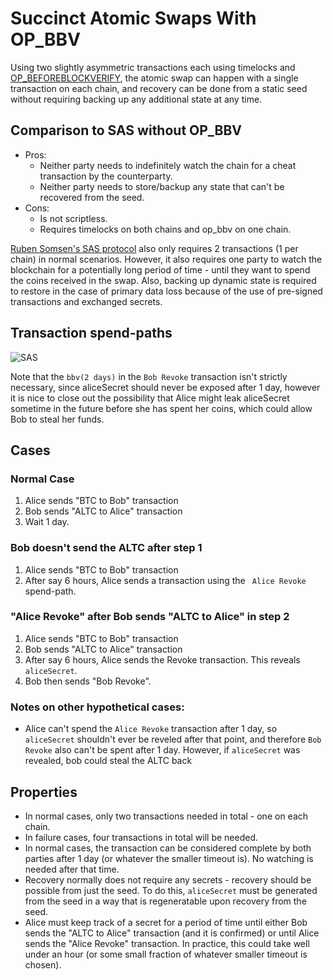 # Succinct Atomic Swaps With OP_BBV

Using two slightly asymmetric transactions each using timelocks and [OP_BEFOREBLOCKVERIFY](bip-beforeblockverify.md), the atomic swap can happen with a single transaction on each chain, and recovery can be done from a static seed without requiring backing up any additional state at any time.

## Comparison to SAS without OP_BBV

* Pros: 
  * Neither party needs to indefinitely watch the chain for a cheat transaction by the counterparty. 
  * Neither party needs to store/backup any state that can't be recovered from the seed.
* Cons:
  * Is not scriptless.
  * Requires timelocks on both chains and op_bbv on one chain.

[Ruben Somsen's SAS protocol](https://gist.github.com/RubenSomsen/8853a66a64825716f51b409be528355f) also only requires 2 transactions (1 per chain) in normal scenarios. However, it also requires one party to watch the blockchain for a potentially long period of time - until they want to spend the coins received in the swap. Also, backing up dynamic state is required to restore in the case of primary data loss because of the use of pre-signed transactions and exchanged secrets. 

## Transaction spend-paths

![SAS](D:\billysFile\IDEAS\Cryptocurrency\bip-efficient-bitcoin-vaults\SAS.png)

Note that the `bbv(2 days)` in the `Bob Revoke` transaction isn't strictly necessary, since aliceSecret should never be exposed after 1 day, however it is nice to close out the possibility that Alice might leak aliceSecret sometime in the future before she has spent her coins, which could allow Bob to steal her funds. 

## Cases

### Normal Case

1. Alice sends "BTC to Bob" transaction
2. Bob sends "ALTC to Alice" transaction
3. Wait 1 day.

### Bob doesn't send the ALTC after step 1

1. Alice sends "BTC to Bob" transaction
3. After say 6 hours, Alice sends a transaction using the ` Alice Revoke` spend-path.

### "Alice Revoke" after Bob sends "ALTC to Alice" in step 2

1. Alice sends "BTC to Bob" transaction
2. Bob sends "ALTC to Alice" transaction
3. After say 6 hours, Alice sends the Revoke transaction. This reveals `aliceSecret`.
4. Bob then sends "Bob Revoke".

### Notes on other hypothetical cases:

* Alice can't spend the `Alice Revoke` transaction after 1 day, so `aliceSecret` shouldn't ever be reveled after that point, and therefore `Bob Revoke` also can't be spent after 1 day. However, if `aliceSecret` was revealed, bob could steal the ALTC back

## Properties

* In normal cases, only two transactions needed in total - one on each chain.
* In failure cases, four transactions in total will be needed.
* In normal cases, the transaction can be considered complete by both parties after 1 day (or whatever the smaller timeout is). No watching is needed after that time. 
* Recovery normally does not require any secrets - recovery should be possible from just the seed. To do this, `aliceSecret` must be generated from the seed in a way that is regeneratable upon recovery from the seed.
* Alice must keep track of a secret for a period of time until either Bob sends the "ALTC to Alice" transaction (and it is confirmed) or until Alice sends the "Alice Revoke" transaction. In practice, this could take well under an hour (or some small fraction of whatever smaller timeout is chosen). 

